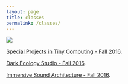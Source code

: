 ```yaml
---
layout: page
title: classes
permalink: /classes/
---
```


<!-- <div class="img_row">
  <img class="col two" src="/img/kae.jpg"/>
</div> -->

<img src="{{ site.baseurl }}/img/kae.jpg">


[Special Projects in Tiny Computing - Fall 2016](http://kae.io/sptc).

[Dark Ecology Studio - Fall 2016](http://kae.io/des).

[Immersive Sound Architecture - Fall 2016](http://kae.io/isa).

<br>

<!-- [Smaller](http://25.io/smaller/) -->
